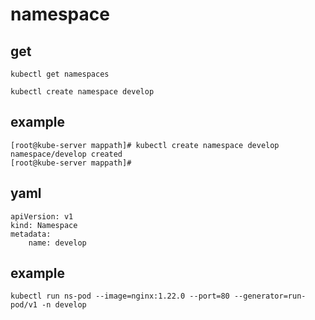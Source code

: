# namespace

## get 

````
kubectl get namespaces

kubectl create namespace develop
````


## example

````
[root@kube-server mappath]# kubectl create namespace develop
namespace/develop created
[root@kube-server mappath]#
````

## yaml 

````
apiVersion: v1
kind: Namespace
metadata:
    name: develop
````

## example

````
kubectl run ns-pod --image=nginx:1.22.0 --port=80 --generator=run-pod/v1 -n develop
````
